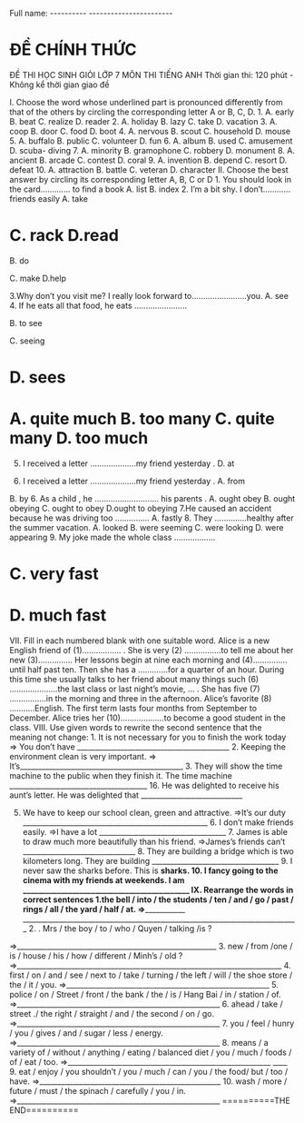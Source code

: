 Full name: ---------- -----------------------

# ĐỀ CHÍNH THỨC

ĐỀ THI HỌC SINH GIỎI LỚP 7 MÔN THI TIẾNG ANH Thời gian thi: 120 phút - Không kể thời gian giao đề

I. Choose the word whose underlined part is pronounced differently from that of the others by circling the corresponding letter A or B, C, D. 1. A. early B. beat C. realize D. reader 2. A. holiday B. lazy C. take D. vacation 3. A. coop B. door C. food D. boot 4. A. nervous B. scout C. household D. mouse 5. A. buffalo B. public C. volunteer D. fun 6. A. album B. used C. amusement D. scuba- diving 7. A. minority B. gramophone C. robbery D. monument 8. A. ancient B. arcade C. contest D. coral 9. A. invention B. depend C. resort D. defeat 10. A. attraction B. battle C. veteran D. character II. Choose the best answer by circling its corresponding letter A, B, C or D 1. You should look in the card............. to find a book A. list B. index 2. I’m a bit shy. I don’t............ friends easily A. take

# C. rack D.read

B. do

C. make D.help

3.Why don’t you visit me? I really look forward to........................you. A. see 4. If he eats all that food, he eats .......................

B. to see

C. seeing

# D. sees

# A. quite much B. too many C. quite many D. too much

5. I received a letter ………………..my friend yesterday . D. at

5. I received a letter ………………..my friend yesterday . A. from

B. by 6. As a child , he ………………………. his parents . A. ought obey B. ought obeying C. ought to obey D.ought to obeying 7.He caused an accident because he was driving too …………… A. fastly 8. They …………..healthy after the summer vacation. A. looked B. were seeming C. were looking D. were appearing 9. My joke made the whole class ………………

# C. very fast

# D. much fast

VII. Fill in each numbered blank with one suitable word. Alice is a new English friend of (1)…………….. . She is very (2) …………….to tell me about her new (3)…………… Her lessons begin at nine each morning and (4)……………until half past ten. Then she has a ………….for a quarter of an hour. During this time she usually talks to her friend about many things such (6) …………………the last class or last night’s movie, … . She has five (7) …………….in the morning and three in the afternoon. Alice’s favorite (8) ………..English. The first term lasts four months from September to December. Alice tries her (10)……………….to become a good student in the class. VIII. Use given words to rewrite the second sentence that the meaning not change: 1. It is not necessary for you to finish the work today => You don’t have __________________________________________ 2. Keeping the environment clean is very important. => It’s_____________________________________________ 3. They will show the time machine to the public when they finish it. The time machine ______________________________________ 16. He was delighted to receive his aunt’s letter. He was delighted that ____________________________

5. We have to keep our school clean, green and attractive. =>It’s our duty ___________________________________________________ 6. I don’t make friends easily. =>I have a lot ___________________________________ 7. James is able to draw much more beautifully than his friend. =>James’s friends can’t _______________________________ 8. They are building a bridge which is two kilometers long. They are building ___________________________________ 9. I never saw the sharks before. This is ____________________________________sharks. 10. I fancy going to the cinema with my friends at weekends. I am ____________________________________________ IX. Rearrange the words in correct sentences 1.the bell / into / the students / ten / and / go / past / rings / all / the yard / half / at. =>_______________________________________________ ____________________________________________________________________________ 2. . Mrs / the boy / to / who / Quyen / talking /is ?

=>_______________________________________________________ 3. new / from /one / is / house / his / how / different / Minh’s / old ? =>_________________________________________________________________________ 4. first / on / and / see / next to / take / turning / the left / will / the shoe store / the / it / you. =>________________________________________________________ 5. police / on / Street / front / the bank / the / is / Hang Bai / in / station / of. =>________________________________________________________ 6. ahead / take / street ./ the right / straight / and / the second / on / go. =>________________________________________________________ 7. you / feel / hunry / you / gives / and / sugar / less / energy. =>________________________________________________________ 8. means / a variety of / without / anything / eating / balanced diet / you / much / foods / of / eat / too. =>________________________________________________________ ____ 9. eat / enjoy / you shouldn’t / you / much / can / you / the food/ but / too / have. =>__________________________________________________ 10. wash / more / future / must / the spinach / carefully / you / in. =>________________________________________________________ ==========THE END==========